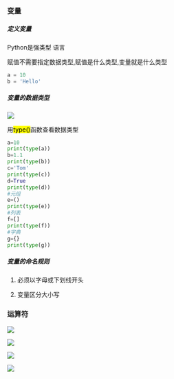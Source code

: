 ### 变量

##### 定义变量

Python是强类型 语言

赋值不需要指定数据类型,赋值是什么类型,变量就是什么类型

```python
a = 10
b = 'Hello'
```

##### 变量的数据类型

![](https://s1.ax1x.com/2022/10/03/xMjbEq.png)

用<mark>type()</mark>函数查看数据类型

```python
a=10
print(type(a))
b=1.1
print(type(b))
c='Tom'
print(type(c))
d=True
print(type(d))
#元组
e=()
print(type(e))
#列表
f=[]
print(type(f))
#字典
g={}
print(type(g))
```

##### 变量的命名规则

1. 必须以字母或下划线开头

2. 变量区分大小写

### 运算符

![](https://s1.ax1x.com/2022/10/03/xMxalD.png)

![](https://s1.ax1x.com/2022/10/03/xMxfXQ.png)

![](https://s1.ax1x.com/2022/10/03/xMxL1U.png)

![](https://s1.ax1x.com/2022/10/03/xMzeHA.png)
